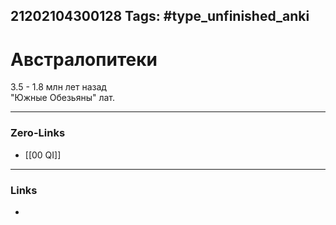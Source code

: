 21202104300128
Tags: #type_unfinished_anki
---
# Австралопитеки

3.5 - 1.8 млн лет назад<br>"Южные Обезьяны" лат.

---
### Zero-Links
- [[00 QI]]
---
### Links
-
